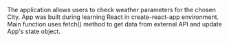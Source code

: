 
The application allows users to check weather parameters for the chosen City.
App was built during learning React in create-react-app environment. Main function uses fetch() method to get data from external API and update App's state object.
